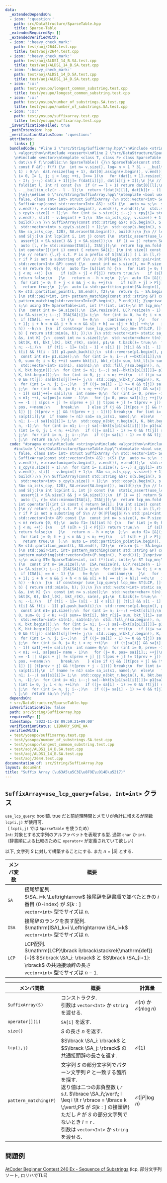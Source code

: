 ```yaml
---
data:
  _extendedDependsOn:
  - icon: ':question:'
    path: src/DataStructure/SparseTable.hpp
    title: Sparse-Table
  _extendedRequiredBy: []
  _extendedVerifiedWith:
  - icon: ':heavy_check_mark:'
    path: test/aoj/2644.test.cpp
    title: test/aoj/2644.test.cpp
  - icon: ':heavy_check_mark:'
    path: test/aoj/ALDS1_14_B.SA.test.cpp
    title: test/aoj/ALDS1_14_B.SA.test.cpp
  - icon: ':heavy_check_mark:'
    path: test/aoj/ALDS1_14_D.SA.test.cpp
    title: test/aoj/ALDS1_14_D.SA.test.cpp
  - icon: ':x:'
    path: test/yosupo/longest_common_substring.test.cpp
    title: test/yosupo/longest_common_substring.test.cpp
  - icon: ':x:'
    path: test/yosupo/number_of_substrings.SA.test.cpp
    title: test/yosupo/number_of_substrings.SA.test.cpp
  - icon: ':x:'
    path: test/yosupo/suffixarray.test.cpp
    title: test/yosupo/suffixarray.test.cpp
  _isVerificationFailed: true
  _pathExtension: hpp
  _verificationStatusIcon: ':question:'
  attributes:
    links: []
  bundledCode: "#line 2 \"src/String/SuffixArray.hpp\"\n#include <string>\n#include\
    \ <algorithm>\n#include <cassert>\n#line 2 \"src/DataStructure/SparseTable.hpp\"\
    \n#include <vector>\ntemplate <class T, class F> class SparseTable {\n std::vector<std::vector<T>>\
    \ dat;\n F f;\npublic:\n SparseTable() {}\n SparseTable(const std::vector<T> &v,\
    \ const F &f): f(f) {\n  int n= v.size(), log= n > 1 ? 31 - __builtin_clz(n -\
    \ 1) : 0;\n  dat.resize(log + 1), dat[0].assign(v.begin(), v.end());\n  for (int\
    \ i= 0, I= 1, j; i < log; ++i, I<<= 1)\n   for (dat[i + 1].resize(j= dat[i].size()\
    \ - I); j--;) dat[i + 1][j]= f(dat[i][j], dat[i][j + I]);\n }\n // [l, r)\n T\
    \ fold(int l, int r) const {\n  if (r == l + 1) return dat[0][l];\n  int k= 31\
    \ - __builtin_clz(r - l - 1);\n  return f(dat[k][l], dat[k][r - (1 << k)]);\n\
    \ }\n};\n#line 6 \"src/String/SuffixArray.hpp\"\ntemplate <bool use_lcp_query=\
    \ false, class Int= int> struct SuffixArray {\n std::vector<int> SA, ISA, LCP;\n\
    \ SuffixArray(const std::vector<Int> &S): s(S) {\n  auto v= s;\n  sort(v.begin(),\
    \ v.end()), v.erase(unique(v.begin(), v.end()), v.end());\n  std::vector<int>\
    \ s_cpy(s.size() + 1);\n  for (int i= s.size(); i--;) s_cpy[i]= std::lower_bound(v.begin(),\
    \ v.end(), s[i]) - v.begin() + 1;\n  SA= sa_is(s_cpy, v.size() + 1), SA.erase(SA.begin()),\
    \ build();\n }\n SuffixArray(const std::string &S): s(S.begin(), S.end()) {\n\
    \  std::vector<int> s_cpy(s.size() + 1);\n  std::copy(s.begin(), s.end(), s_cpy.begin()),\
    \ SA= sa_is(s_cpy, 128), SA.erase(SA.begin()), build();\n }\n // lcp of S[i:]\
    \ and S[j:]\n int lcp(int i, int j) const {\n  static_assert(use_lcp_query);\n\
    \  assert(i < SA.size() && j < SA.size());\n  if (i == j) return SA.size() - i;\n\
    \  auto [l, r]= std::minmax(ISA[i], ISA[j]);\n  return lcp_mn.fold(l, r);\n }\n\
    \ int operator[](int i) const { return SA[i]; }\n int size() const { return SA.size();\
    \ }\n // return {l,r} s.t. P is a prefix of S[SA[i]:] ( i in [l,r) )\n // l ==\
    \ r if P is not a substring of S\n // O(|P|log|S|)\n std::pair<int, int> pattern_matching(const\
    \ std::vector<Int> &P) const {\n  const int n= s.size(), m= P.size();\n  if (n\
    \ < m) return {0, 0};\n  auto f1= [&](int h) {\n   for (int j= 0; h + j < n &&\
    \ j < m; ++j) {\n    if (s[h + j] < P[j]) return true;\n    if (s[h + j] > P[j])\
    \ return false;\n   }\n   return n - h < m;\n  };\n  auto f2= [&](int h) {\n \
    \  for (int j= 0; h + j < n && j < m; ++j)\n    if (s[h + j] > P[j]) return false;\n\
    \   return true;\n  };\n  auto L= std::partition_point(SA.begin(), SA.end(), f1),\
    \ R= std::partition_point(L, SA.end(), f2);\n  return {L - SA.begin(), R - SA.begin()};\n\
    \ }\n std::pair<int, int> pattern_matching(const std::string &P) const { return\
    \ pattern_matching(std::vector<Int>(P.begin(), P.end())); }\nprivate:\n std::vector<Int>\
    \ s;\n using ST= SparseTable<int, int (*)(int, int)>;\n ST lcp_mn;\n void build()\
    \ {\n  const int n= SA.size();\n  ISA.resize(n), LCP.resize(n - 1);\n  for (int\
    \ i= SA.size(); i--;) ISA[SA[i]]= i;\n  for (int i= 0, h= 0; i < n; ++i) {\n \
    \  if (ISA[i] == n - 1) {\n    h= 0;\n    continue;\n   }\n   for (int j= SA[ISA[i]\
    \ + 1]; i + h < n && j + h < n && s[i + h] == s[j + h];) ++h;\n   if ((LCP[ISA[i]]=\
    \ h)) --h;\n  }\n  if constexpr (use_lcp_query) lcp_mn= ST(LCP, [](int a, int\
    \ b) { return std::min(a, b); });\n }\n std::vector<int> static sa_is(const std::vector<int>\
    \ &s, int K) {\n  const int n= s.size();\n  std::vector<char> t(n);\n  std::vector<int>\
    \ bkt(K, 0), bkt_l(K), bkt_r(K), sa(n), p1;\n  t.back()= true;\n  for (int i=\
    \ n; --i;)\n   if (t[i - 1]= (s[i - 1] < s[i] || (t[i] && s[i - 1] == s[i]));\
    \ t[i] && !t[i - 1]) p1.push_back(i);\n  std::reverse(p1.begin(), p1.end());\n\
    \  const int n1= p1.size();\n  for (int i= n; i--;) ++bkt[s[i]];\n  for (int i=\
    \ 0, sum= 0; i < K; ++i) sum+= bkt[i], bkt_r[i]= sum, bkt_l[i]= sum - bkt[i];\n\
    \  std::vector<int> s1(n1), sa1(n1);\n  std::fill_n(sa.begin(), n, -1), std::copy_n(bkt_r.begin(),\
    \ K, bkt.begin());\n  for (int i= n1; i--;) sa[--bkt[s[p1[i]]]]= p1[i];\n  std::copy_n(bkt_l.begin(),\
    \ K, bkt.begin());\n  for (int i= 0, j; i < n; ++i)\n   if ((j= sa[i] - 1) >=\
    \ 0 && !t[j]) sa[bkt[s[j]]++]= j;\n  std::copy_n(bkt_r.begin(), K, bkt.begin());\n\
    \  for (int i= n, j; i--;)\n   if ((j= sa[i] - 1) >= 0 && t[j]) sa[--bkt[s[j]]]=\
    \ j;\n  for (int i= 0, j= 0; i < n; ++i)\n   if (t[sa[i]] && sa[i] > 0 && !t[sa[i]\
    \ - 1]) sa1[j++]= sa[i];\n  int name= 0;\n  for (int i= 0, prev= -1, j, pos; i\
    \ < n1; ++i, sa[pos]= name - 1)\n   for (j= 0, pos= sa1[i];; ++j)\n    if (prev\
    \ == -1 || s[pos + j] != s[prev + j] || t[pos + j] != t[prev + j]) {\n     prev=\
    \ pos, ++name;\n     break;\n    } else if (j && ((t[pos + j] && !t[pos + j -\
    \ 1]) || (t[prev + j] && !t[prev + j - 1]))) break;\n  for (int i= n1; i--;) s1[i]=\
    \ sa[p1[i]];\n  if (name != n1) sa1= sa_is(s1, name);\n  else\n   for (int i=\
    \ n1; i--;) sa1[s1[i]]= i;\n  std::copy_n(bkt_r.begin(), K, bkt.begin()), std::fill_n(sa.begin(),\
    \ n, -1);\n  for (int i= n1; i--;) sa[--bkt[s[p1[sa1[i]]]]]= p1[sa1[i]];\n  for\
    \ (int i= 0, j; i < n; ++i)\n   if ((j= sa[i] - 1) >= 0 && !t[j]) sa[bkt_l[s[j]]++]=\
    \ j;\n  for (int i= n, j; i--;)\n   if ((j= sa[i] - 1) >= 0 && t[j]) sa[--bkt_r[s[j]]]=\
    \ j;\n  return sa;\n }\n};\n"
  code: "#pragma once\n#include <string>\n#include <algorithm>\n#include <cassert>\n\
    #include \"src/DataStructure/SparseTable.hpp\"\ntemplate <bool use_lcp_query=\
    \ false, class Int= int> struct SuffixArray {\n std::vector<int> SA, ISA, LCP;\n\
    \ SuffixArray(const std::vector<Int> &S): s(S) {\n  auto v= s;\n  sort(v.begin(),\
    \ v.end()), v.erase(unique(v.begin(), v.end()), v.end());\n  std::vector<int>\
    \ s_cpy(s.size() + 1);\n  for (int i= s.size(); i--;) s_cpy[i]= std::lower_bound(v.begin(),\
    \ v.end(), s[i]) - v.begin() + 1;\n  SA= sa_is(s_cpy, v.size() + 1), SA.erase(SA.begin()),\
    \ build();\n }\n SuffixArray(const std::string &S): s(S.begin(), S.end()) {\n\
    \  std::vector<int> s_cpy(s.size() + 1);\n  std::copy(s.begin(), s.end(), s_cpy.begin()),\
    \ SA= sa_is(s_cpy, 128), SA.erase(SA.begin()), build();\n }\n // lcp of S[i:]\
    \ and S[j:]\n int lcp(int i, int j) const {\n  static_assert(use_lcp_query);\n\
    \  assert(i < SA.size() && j < SA.size());\n  if (i == j) return SA.size() - i;\n\
    \  auto [l, r]= std::minmax(ISA[i], ISA[j]);\n  return lcp_mn.fold(l, r);\n }\n\
    \ int operator[](int i) const { return SA[i]; }\n int size() const { return SA.size();\
    \ }\n // return {l,r} s.t. P is a prefix of S[SA[i]:] ( i in [l,r) )\n // l ==\
    \ r if P is not a substring of S\n // O(|P|log|S|)\n std::pair<int, int> pattern_matching(const\
    \ std::vector<Int> &P) const {\n  const int n= s.size(), m= P.size();\n  if (n\
    \ < m) return {0, 0};\n  auto f1= [&](int h) {\n   for (int j= 0; h + j < n &&\
    \ j < m; ++j) {\n    if (s[h + j] < P[j]) return true;\n    if (s[h + j] > P[j])\
    \ return false;\n   }\n   return n - h < m;\n  };\n  auto f2= [&](int h) {\n \
    \  for (int j= 0; h + j < n && j < m; ++j)\n    if (s[h + j] > P[j]) return false;\n\
    \   return true;\n  };\n  auto L= std::partition_point(SA.begin(), SA.end(), f1),\
    \ R= std::partition_point(L, SA.end(), f2);\n  return {L - SA.begin(), R - SA.begin()};\n\
    \ }\n std::pair<int, int> pattern_matching(const std::string &P) const { return\
    \ pattern_matching(std::vector<Int>(P.begin(), P.end())); }\nprivate:\n std::vector<Int>\
    \ s;\n using ST= SparseTable<int, int (*)(int, int)>;\n ST lcp_mn;\n void build()\
    \ {\n  const int n= SA.size();\n  ISA.resize(n), LCP.resize(n - 1);\n  for (int\
    \ i= SA.size(); i--;) ISA[SA[i]]= i;\n  for (int i= 0, h= 0; i < n; ++i) {\n \
    \  if (ISA[i] == n - 1) {\n    h= 0;\n    continue;\n   }\n   for (int j= SA[ISA[i]\
    \ + 1]; i + h < n && j + h < n && s[i + h] == s[j + h];) ++h;\n   if ((LCP[ISA[i]]=\
    \ h)) --h;\n  }\n  if constexpr (use_lcp_query) lcp_mn= ST(LCP, [](int a, int\
    \ b) { return std::min(a, b); });\n }\n std::vector<int> static sa_is(const std::vector<int>\
    \ &s, int K) {\n  const int n= s.size();\n  std::vector<char> t(n);\n  std::vector<int>\
    \ bkt(K, 0), bkt_l(K), bkt_r(K), sa(n), p1;\n  t.back()= true;\n  for (int i=\
    \ n; --i;)\n   if (t[i - 1]= (s[i - 1] < s[i] || (t[i] && s[i - 1] == s[i]));\
    \ t[i] && !t[i - 1]) p1.push_back(i);\n  std::reverse(p1.begin(), p1.end());\n\
    \  const int n1= p1.size();\n  for (int i= n; i--;) ++bkt[s[i]];\n  for (int i=\
    \ 0, sum= 0; i < K; ++i) sum+= bkt[i], bkt_r[i]= sum, bkt_l[i]= sum - bkt[i];\n\
    \  std::vector<int> s1(n1), sa1(n1);\n  std::fill_n(sa.begin(), n, -1), std::copy_n(bkt_r.begin(),\
    \ K, bkt.begin());\n  for (int i= n1; i--;) sa[--bkt[s[p1[i]]]]= p1[i];\n  std::copy_n(bkt_l.begin(),\
    \ K, bkt.begin());\n  for (int i= 0, j; i < n; ++i)\n   if ((j= sa[i] - 1) >=\
    \ 0 && !t[j]) sa[bkt[s[j]]++]= j;\n  std::copy_n(bkt_r.begin(), K, bkt.begin());\n\
    \  for (int i= n, j; i--;)\n   if ((j= sa[i] - 1) >= 0 && t[j]) sa[--bkt[s[j]]]=\
    \ j;\n  for (int i= 0, j= 0; i < n; ++i)\n   if (t[sa[i]] && sa[i] > 0 && !t[sa[i]\
    \ - 1]) sa1[j++]= sa[i];\n  int name= 0;\n  for (int i= 0, prev= -1, j, pos; i\
    \ < n1; ++i, sa[pos]= name - 1)\n   for (j= 0, pos= sa1[i];; ++j)\n    if (prev\
    \ == -1 || s[pos + j] != s[prev + j] || t[pos + j] != t[prev + j]) {\n     prev=\
    \ pos, ++name;\n     break;\n    } else if (j && ((t[pos + j] && !t[pos + j -\
    \ 1]) || (t[prev + j] && !t[prev + j - 1]))) break;\n  for (int i= n1; i--;) s1[i]=\
    \ sa[p1[i]];\n  if (name != n1) sa1= sa_is(s1, name);\n  else\n   for (int i=\
    \ n1; i--;) sa1[s1[i]]= i;\n  std::copy_n(bkt_r.begin(), K, bkt.begin()), std::fill_n(sa.begin(),\
    \ n, -1);\n  for (int i= n1; i--;) sa[--bkt[s[p1[sa1[i]]]]]= p1[sa1[i]];\n  for\
    \ (int i= 0, j; i < n; ++i)\n   if ((j= sa[i] - 1) >= 0 && !t[j]) sa[bkt_l[s[j]]++]=\
    \ j;\n  for (int i= n, j; i--;)\n   if ((j= sa[i] - 1) >= 0 && t[j]) sa[--bkt_r[s[j]]]=\
    \ j;\n  return sa;\n }\n};"
  dependsOn:
  - src/DataStructure/SparseTable.hpp
  isVerificationFile: false
  path: src/String/SuffixArray.hpp
  requiredBy: []
  timestamp: '2023-11-18 09:59:21+09:00'
  verificationStatus: LIBRARY_SOME_WA
  verifiedWith:
  - test/yosupo/suffixarray.test.cpp
  - test/yosupo/number_of_substrings.SA.test.cpp
  - test/yosupo/longest_common_substring.test.cpp
  - test/aoj/ALDS1_14_D.SA.test.cpp
  - test/aoj/ALDS1_14_B.SA.test.cpp
  - test/aoj/2644.test.cpp
documentation_of: src/String/SuffixArray.hpp
layout: document
title: "Suffix Array (\u63A5\u5C3E\u8F9E\u914D\u5217)"
---
```


$\newcommand{\SA}{\mathrm{SA}}$

## `SuffixArray<use_lcp_query=false, Int=int>` クラス
`use_lcp_query`: bool値. true だと前処理時間とメモリが余計に増えるが関数 `lcp(i,j)` が使用可. \
（ `lcp(i,j)` では `SparseTable` を使うため）\
`Int`: 対象とする文字列のアルファベットを表現する型. 通常 `char` か `int`.\
（辞書順による比較のために `operator<` が定義されていて欲しい）

以下, 文字列 $S$ に対して構築することにする. また $n = \lvert S\rvert$ とする.

|メンバ変数|概要|
|---|---|
|`SA`| 接尾辞配列. <br> $\SA_i=k \Leftrightarrow$ 接尾辞を辞書順で並べたときの $i$ 番目 (0-index) が $S\lbrack k:\rbrack$  <br>`vector<int>` 型でサイズは $n$.|
|`ISA`| 接尾辞のランクを表す配列.<br> $\mathrm{ISA}_k=i \Leftrightarrow \SA_i=k$ <br> `vector<int>` 型でサイズは $n$.|
|`LCP`|LCP配列. <br> $\mathrm{LCP}\lbrack i\rbrack\stackrel{\mathrm{def}}{=}$ $S\lbrack \SA_i: \rbrack$ と $S\lbrack \SA_{i+1}: \rbrack$ の共通接頭辞の長さ<br> `vector<int>` 型でサイズは $n-1$.|


|メンバ関数|概要|計算量|
|---|---|---|
|`SuffixArray(S)`|コンストラクタ. <br> 引数は `vector<Int>` か `string` を渡せる.|$\mathcal{O}(n)$ か $\mathcal{O}(n\log n)$|
|`operator[](i)`| `SA[i]` を返す.||
|`size()`|$S$ の長さ $n$ を返す.||
|`lcp(i,j)`|$S\lbrack \SA_i: \rbrack$ と $S\lbrack \SA_j: \rbrack$ の共通接頭辞の長さを返す.|$\mathcal{O}(1)$|
|`pattern_matching(P)`|文字列 $S$ の部分文字列でパターン文字列 $P$ と一致する箇所を探す.<br> 返り値は二つの非負整数 $l, r$ <br>s.t. $\lbrace \SA_i\;\vert\; l \leq i \lt r \rbrace = \lbrace k \;\vert\;P$ が $S\lbrack k:\rbrack$ の接頭辞$\rbrace$ <br> ただし $P$ が $S$ の部分文字列でないとき $l=r$ .<br> 引数は `vector<Int>` か `string` を渡せる.|$\mathcal{O}(\lvert P\rvert \log n)$|

## 問題例
[AtCoder Beginner Contest 240 Ex - Sequence of Substrings](https://atcoder.jp/contests/abc240/tasks/abc240_h) (lcp, 部分文字列ソート, ロリハでTLE)